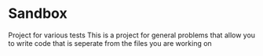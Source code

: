 # Sandbox
Project for various tests
This is a project for general problems that allow you to write code that is seperate from the files you are working on
